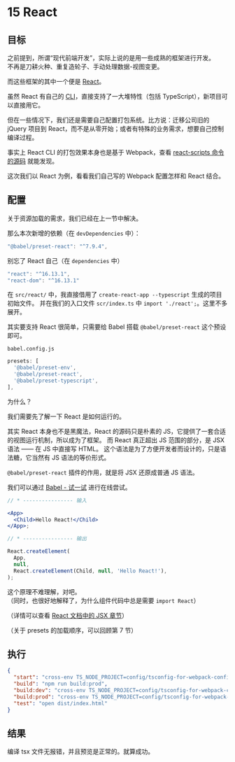 # 15 React

## 目标

之前提到，所谓“现代前端开发”，实际上说的是用一些成熟的框架进行开发。  
不再是刀耕火种、重复造轮子、手动处理数据-视图变更。

而这些框架的其中一个便是 [React](https://zh-hans.reactjs.org/)。

虽然 React 有自己的 [CLI](https://github.com/facebook/create-react-app)，直接支持了一大堆特性（包括 TypeScript），新项目可以直接用它。

但在一些情况下，我们还是需要自己配置打包系统。比方说：迁移公司旧的 jQuery 项目到 React，而不是从零开始；或者有特殊的业务需求，想要自己控制编译过程。

事实上 React CLI 的打包效果本身也是基于 Webpack，查看 [react-scripts 命令的源码](https://github.com/facebook/create-react-app/blob/master/packages/react-scripts/scripts/build.js#L37) 就能发现。

这次我们以 React 为例，看看我们自己写的 Webpack 配置怎样和 React 结合。

## 配置

关于资源加载的需求，我们已经在上一节中解决。

那么本次新增的依赖（在 `devDependencies` 中）：

```js
"@babel/preset-react": "^7.9.4",
```

别忘了 React 自己（在 `dependencies` 中）

```js
"react": "^16.13.1",
"react-dom": "^16.13.1"
```

在 `src/react/` 中，我直接借用了 `create-react-app --typescript` 生成的项目初始文件。
并在我们的入口文件 `scr/index.ts` 中 `import './react';`。这里不多展开。

其实要支持 React 很简单，只需要给 Babel 搭载 `@babel/preset-react` 这个预设即可。

`babel.config.js`

```js
presets: [
  '@babel/preset-env',
  '@babel/preset-react',
  '@babel/preset-typescript',
],
```

为什么？

我们需要先了解一下 React 是如何运行的。

其实 React 本身也不是黑魔法，React 的源码只是朴素的 JS，它提供了一套合适的视图运行机制，所以成为了框架。
而 React 真正超出 JS 范围的部分，是 JSX 语法 —— 在 JS 中直接写 HTML。
这个语法是为了方便开发者而设计的，只是语法糖，它当然有 JS 语法的等价形式。

`@babel/preset-react` 插件的作用，就是将 JSX 还原成普通 JS 语法。

我们可以通过 [Babel - 试一试](https://www.babeljs.cn/repl) 进行在线尝试。

```jsx
// * ---------------- 输入

<App>
  <Child>Hello React!</Child>
</App>;

// * ---------------- 输出

React.createElement(
  App,
  null,
  React.createElement(Child, null, 'Hello React!'),
);
```

这个原理不难理解，对吧。  
（同时，也很好地解释了，为什么组件代码中总是需要 `import React`）

（详情可以查看 [React 文档中的 JSX 章节](https://zh-hans.reactjs.org/docs/introducing-jsx.html#jsx-represents-objects)）

（关于 presets 的加载顺序，可以回顾第 7 节）

## 执行

```json
{
  "start": "cross-env TS_NODE_PROJECT=config/tsconfig-for-webpack-config.json webpack-dev-server --open --config=config/webpack/webpack.server.ts",
  "build": "npm run build:prod",
  "build:dev": "cross-env TS_NODE_PROJECT=config/tsconfig-for-webpack-config.json webpack --config=config/webpack/webpack.dev.ts",
  "build:prod": "cross-env TS_NODE_PROJECT=config/tsconfig-for-webpack-config.json webpack --config=config/webpack/webpack.prod.ts",
  "test": "open dist/index.html"
}
```

## 结果

编译 tsx 文件无报错，并且预览是正常的。就算成功。
